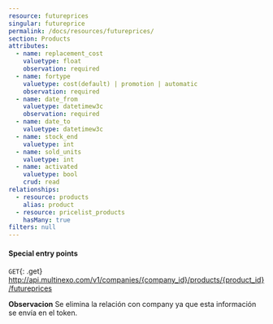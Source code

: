 ```yaml
---
resource: futureprices
singular: futureprice
permalink: /docs/resources/futureprices/
section: Products
attributes:
  - name: replacement_cost
    valuetype: float
    observation: required
  - name: fortype
    valuetype: cost(default) | promotion | automatic
    observation: required
  - name: date_from
    valuetype: datetimew3c
    observation: required
  - name: date_to
    valuetype: datetimew3c
  - name: stock_end
    valuetype: int
  - name: sold_units
    valuetype: int
  - name: activated
    valuetype: bool
    crud: read
relationships:
  - resource: products
    alias: product
  - resource: pricelist_products
    hasMany: true
filters: null
---
```


#### Special entry points

`GET`{: .get} http://api.multinexo.com/v1/companies/{company_id}/products/{product_id}/futureprices

**Observacion**
Se elimina la relación con company ya que esta información se envía en el token.


